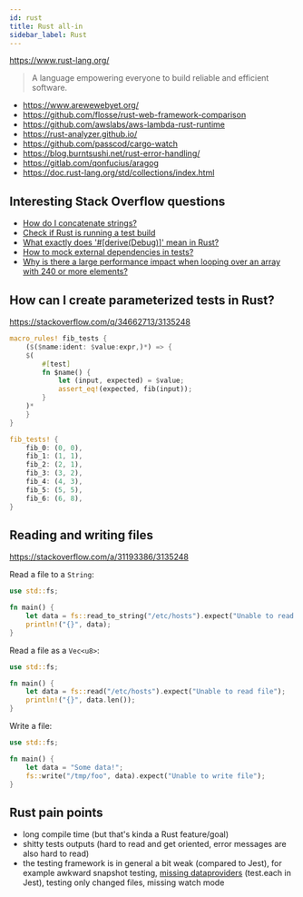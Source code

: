 ```yaml
---
id: rust
title: Rust all-in
sidebar_label: Rust
---
```


https://www.rust-lang.org/

> A language empowering everyone to build reliable and efficient software.

- https://www.arewewebyet.org/
- https://github.com/flosse/rust-web-framework-comparison
- https://github.com/awslabs/aws-lambda-rust-runtime
- https://rust-analyzer.github.io/
- https://github.com/passcod/cargo-watch
- https://blog.burntsushi.net/rust-error-handling/
- https://gitlab.com/qonfucius/aragog
- https://doc.rust-lang.org/std/collections/index.html

## Interesting Stack Overflow questions

- [How do I concatenate strings?](https://stackoverflow.com/q/30154541/3135248)
- [Check if Rust is running a test build](https://stackoverflow.com/q/56217143/3135248)
- [What exactly does '#\[derive(Debug)\]' mean in Rust?](https://stackoverflow.com/q/46388386/3135248)
- [How to mock external dependencies in tests?](https://stackoverflow.com/q/51919079/3135248)
- [Why is there a large performance impact when looping over an array with 240 or more elements?](https://stackoverflow.com/q/57458460/3135248)

## How can I create parameterized tests in Rust?

https://stackoverflow.com/q/34662713/3135248

```rust
macro_rules! fib_tests {
    ($($name:ident: $value:expr,)*) => {
    $(
        #[test]
        fn $name() {
            let (input, expected) = $value;
            assert_eq!(expected, fib(input));
        }
    )*
    }
}

fib_tests! {
    fib_0: (0, 0),
    fib_1: (1, 1),
    fib_2: (2, 1),
    fib_3: (3, 2),
    fib_4: (4, 3),
    fib_5: (5, 5),
    fib_6: (6, 8),
}
```

## Reading and writing files

https://stackoverflow.com/a/31193386/3135248

Read a file to a `String`:

```rust
use std::fs;

fn main() {
    let data = fs::read_to_string("/etc/hosts").expect("Unable to read file");
    println!("{}", data);
}
```

Read a file as a `Vec<u8>`:

```rust
use std::fs;

fn main() {
    let data = fs::read("/etc/hosts").expect("Unable to read file");
    println!("{}", data.len());
}
```

Write a file:

```rust
use std::fs;

fn main() {
    let data = "Some data!";
    fs::write("/tmp/foo", data).expect("Unable to write file");
}
```

## Rust pain points

- long compile time (but that's kinda a Rust feature/goal)
- shitty tests outputs (hard to read and get oriented, error messages are also hard to read)
- the testing framework is in general a bit weak (compared to Jest), for example awkward snapshot testing, [missing dataproviders](#how-can-i-create-parameterized-tests-in-rust) (test.each in Jest), testing only changed files, missing watch mode

